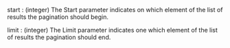 start
: (integer) The Start parameter indicates on which element of the list of results the pagination should begin.

limit
: (integer) The Limit parameter indicates one which element of the list of results the pagination should end.
